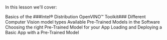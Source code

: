 In this lesson we'll cover:

Basics of the ###Intel® Distribution OpenVINO™ Toolkit###
Different Computer Vision model types
Available Pre-Trained Models in the Software
Choosing the right Pre-Trained Model for your App
Loading and Deploying a Basic App with a Pre-Trained Model
